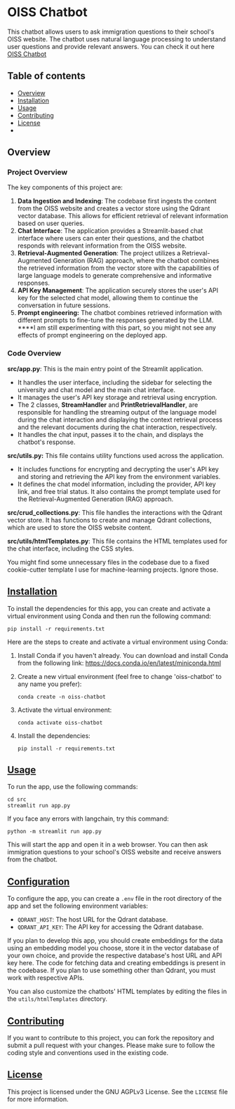 # OISS Chatbot

This chatbot allows users to ask immigration questions to their school's OISS website. The chatbot uses natural language processing to understand user questions and provide relevant answers. You can check it out here [OISS Chatbot](https://chat-with-oiss.streamlit.app/)

## Table of contents
- [Overview](#overview)
- [Installation](#installation)
- [Usage](#usage)
- [Contributing](#contributing)
- [License](#license)
- 
## Overview

### Project Overview

The key components of this project are:

1. **Data Ingestion and Indexing**: The codebase first ingests the content from the OISS website and creates a vector store using the Qdrant vector database. This allows for efficient retrieval of relevant information based on user queries.
2. **Chat Interface**: The application provides a Streamlit-based chat interface where users can enter their questions, and the chatbot responds with relevant information from the OISS website.
3. **Retrieval-Augmented Generation**: The project utilizes a Retrieval-Augmented Generation (RAG) approach, where the chatbot combines the retrieved information from the vector store with the capabilities of large language models to generate comprehensive and informative responses.
4. **API Key Management**: The application securely stores the user's API key for the selected chat model, allowing them to continue the conversation in future sessions.
5. **Prompt engineering:** The chatbot combines retrieved information with different prompts to fine-tune the responses generated by the LLM. ****I am still experimenting with this part, so you might not see any effects of prompt engineering on the deployed app.

### Code Overview

**src/app.py**: This is the main entry point of the Streamlit application.
- It handles the user interface, including the sidebar for selecting the university and chat model and the main chat interface.
- It manages the user's API key storage and retrieval using encryption.
- The 2 classes, **StreamHandler** and **PrintRetrievalHandler**, are responsible for handling the streaming output of the language model during the chat interaction and displaying the context retrieval process and the relevant documents during the chat interaction, respectively.
- It handles the chat input, passes it to the chain, and displays the chatbot's response.

**src/utils.py:** This file contains utility functions used across the application.
- It includes functions for encrypting and decrypting the user's API key and storing and retrieving the API key from the environment variables.
- It defines the chat model information, including the provider, API key link, and free trial status. It also contains the prompt template used for the Retrieval-Augmented Generation (RAG) approach.

**src/crud_collections.py**: This file handles the interactions with the Qdrant vector store. It has functions to create and manage Qdrant collections, which are used to store the OISS website content.

**src/utils/htmlTemplates.py**: This file contains the HTML templates used for the chat interface, including the CSS styles.

You might find some unnecessary files in the codebase due to a fixed cookie-cutter template I use for machine-learning projects. Ignore those.

## [Installation](#installation)

To install the dependencies for this app, you can create and activate a virtual environment using Conda and then run the following command:

```
pip install -r requirements.txt
```

Here are the steps to create and activate a virtual environment using Conda:

1. Install Conda if you haven't already. You can download and install Conda from the following link: https://docs.conda.io/en/latest/miniconda.html

2. Create a new virtual environment (feel free to change 'oiss-chatbot' to any name you prefer):

   ```
   conda create -n oiss-chatbot
   ```

3. Activate the virtual environment:

   ```
   conda activate oiss-chatbot
   ```

4. Install the dependencies:

   ```
   pip install -r requirements.txt
   ```

## [Usage](#usage)

To run the app, use the following commands:

```
cd src
streamlit run app.py
```

If you face any errors with langchain, try this command:
```
python -m streamlit run app.py
```

This will start the app and open it in a web browser. You can then ask immigration questions to your school's OISS website and receive answers from the chatbot.

## [Configuration](#configuration)

To configure the app, you can create a `.env` file in the root directory of the app and set the following environment variables:

- `QDRANT_HOST`: The host URL for the Qdrant database.
- `QDRANT_API_KEY`: The API key for accessing the Qdrant database.

If you plan to develop this app, you should create embeddings for the data using an embedding model you choose, store it in the vector database of your own choice, and provide the respective database's host URL and API key here. The code for fetching data and creating embeddings is present in the codebase. If you plan to use something other than Qdrant, you must work with respective APIs.

You can also customize the chatbots' HTML templates by editing the files in the `utils/htmlTemplates` directory.

## [Contributing](#contributing)

If you want to contribute to this project, you can fork the repository and submit a pull request with your changes. Please make sure to follow the coding style and conventions used in the existing code.

## [License](#license)

This project is licensed under the GNU AGPLv3 License. See the `LICENSE` file for more information.
